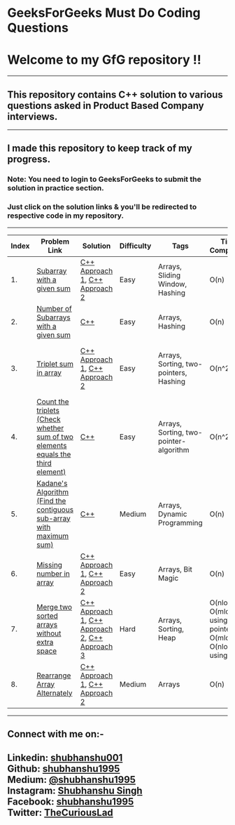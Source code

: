 GeeksForGeeks Must Do Coding Questions
======================================
# Welcome to my GfG repository !!
---
## This repository contains C++ solution to various questions asked in Product Based Company interviews.
---
## I made this repository to keep track of my progress.

### **Note:** You need to login to GeeksForGeeks to submit the solution in practice section.

### Just click on the solution links & you'll be redirected to respective code in my repository.
---
| Index | Problem Link | Solution | Difficulty | Tags | Time Complexity | Space Complexity |
|---| ----- | -------- | ---------- | -------------- | -----------------------|-------------------|
|1.|[Subarray with a given sum](https://practice.geeksforgeeks.org/problems/subarray-with-given-sum/0) | [C++ Approach 1](./Arrays/SubarrayWithGivenSum/cpp/SubarrayWithGivenSumApproach1.cpp), [C++ Approach 2](./Arrays/SubarrayWithGivenSum/cpp/SubarrayWithGivenSumApproach2.cpp)|Easy|Arrays, Sliding Window, Hashing| O(n) | O(1) using sliding window, O(n) using hashing|
|2.|[Number of Subarrays with a given sum](https://practice.geeksforgeeks.org/problems/subarray-range-with-given-sum/0) | [C++](./Arrays/NumberOfSubarraysWithGivenSum/cpp/NumberOfSubarraysWithGivenSum.cpp)|Easy|Arrays, Hashing| O(n) | O(n) | 
|3.|[Triplet sum in array](https://practice.geeksforgeeks.org/problems/triplet-sum-in-array/0) | [C++ Approach 1](./Arrays/TripletSumInArray/cpp/TripletSumInArrayApproach1.cpp), [C++ Approach 2](./Arrays/TripletSumInArray/cpp/TripletSumInArrayApproach2.cpp)|Easy|Arrays, Sorting, two-pointers, Hashing| O(n^2) | O(1) using two-pointer-algorithm, O(n) using hashing|
|4.|[Count the triplets (Check whether sum of two elements equals the third element)](https://practice.geeksforgeeks.org/problems/count-the-triplets/0) | [C++](./Arrays/CountTheTriplets/cpp/CountTheTriplets.cpp)|Easy|Arrays, Sorting, two-pointer-algorithm| O(n^2) | O(1) |
|5.|[Kadane's Algorithm (Find the contiguous sub-array with maximum sum)](https://practice.geeksforgeeks.org/problems/kadanes-algorithm/0) | [C++](./Arrays/KadanesAlgorithm/cpp/KadanesAlgorithm.cpp)|Medium|Arrays, Dynamic Programming| O(n) | O(1) |
|6.|[Missing number in array](https://practice.geeksforgeeks.org/problems/missing-number-in-array/0) | [C++ Approach 1](./Arrays/findTheMissingNumber/cpp/findTheMissingNumberUsingXorApproach.cpp), [C++ Approach 2](./Arrays/findTheMissingNumber/cpp/findTheMissingNumberUsingSumApproach.cpp)|Easy|Arrays, Bit Magic| O(n) | O(1) |
|7.|[Merge two sorted arrays without extra space](https://practice.geeksforgeeks.org/problems/merge-two-sorted-arrays/0) | [C++ Approach 1](./Arrays/MergeWithoutExtraSpace/cpp/MergeWithoutExtraSpaceApproach1.cpp), [C++ Approach 2](./Arrays/MergeWithoutExtraSpace/cpp/MergeWithoutExtraSpaceApproach2.cpp), [C++ Approach 3](./Arrays/MergeWithoutExtraSpace/cpp/MergeWithoutExtraSpaceApproach3.cpp)|Hard|Arrays, Sorting, Heap| O(nlogn) + O(mlogm) using two pointers, O(mlogn) + O(nlogn) using heap | O(1) |
|8.|[Rearrange Array Alternately](https://practice.geeksforgeeks.org/problems/-rearrange-array-alternately/0/) | [C++ Approach 1](./Arrays/RearrangeArrayAlternatively/cpp/RearrangeArrayAlternativelyApproach1.cpp), [C++ Approach 2](./Arrays/RearrangeArrayAlternatively/cpp/RearrangeArrayAlternativelyApproach2.cpp) |Medium|Arrays| O(n) | O(1) |






---
## Connect with me on:-
**Linkedin:** [shubhanshu001](https://www.linkedin.com/in/shubhanshu001/) <br />
**Github:** [shubhanshu1995](https://github.com/shubhanshu1995) <br />
**Medium:** [@shubhanshu1995](https://medium.com/@shubhanshu1995) <br />
**Instagram:** [Shubhanshu Singh](https://www.instagram.com/shubhanshu._.singh/) <br />
**Facebook:** [shubhanshu1995](https://www.facebook.com/shubhanshu1995) <br />
**Twitter:** [TheCuriousLad](https://twitter.com/TheCuriousLad) <br />
---

